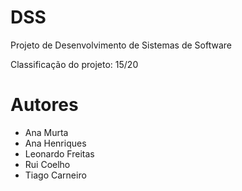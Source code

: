 # DSS

Projeto de Desenvolvimento de Sistemas de Software

Classificação do projeto: 15/20

# Autores

- Ana Murta
- Ana Henriques
- Leonardo Freitas
- Rui Coelho
- Tiago Carneiro
